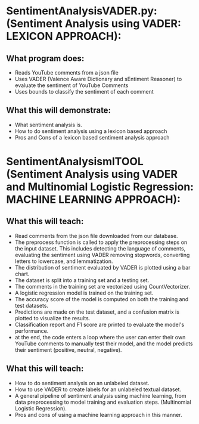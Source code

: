# SentimentAnalysisVADER.py: (Sentiment Analysis using VADER: LEXICON APPROACH):

## What program does:
  * Reads YouTube comments from a json file
  * Uses VADER (Valence Aware Dictionary and sEntiment Reasoner) to evaluate the sentiment of YouTube Comments
  * Uses bounds to classify the sentiment of each comment
  
## What this will demonstrate:
  * What sentiment analysis is.
  * How to do sentiment analysis using a lexicon based approach
  * Pros and Cons of a lexicon based sentiment analysis approach

# SentimentAnalysismlTOOL (Sentiment Analysis using VADER and Multinomial Logistic Regression: MACHINE LEARNING APPROACH):
## What this will teach:
* Read comments from the json file downloaded from our database.
* The preprocess function is called to apply the preprocessing steps on the input dataset. This includes detecting the language of comments, evaluating the sentiment using VADER  removing stopwords, converting letters to lowercase, and lemmatization.
* The distribution of sentiment evaluated by VADER is plotted using a bar chart.
* The dataset is split into a training set and a testing set.
* The comments in the training set are vectorized using CountVectorizer.
* A logistic regression model is trained on the training set.
* The accuracy score of the model is computed on both the training and test datasets.
* Predictions are made on the test dataset, and a confusion matrix is plotted to visualize the results.
* Classification report and F1 score are printed to evaluate the model's performance.
* at the end, the code enters a loop where the user can enter their own YouTube comments to manually test their model, and the model predicts their sentiment (positive, neutral, negative).

## What this will teach:
  * How to do sentiment analysis on an unlabeled dataset.
  * How to use VADER to create labels for an unlabeled textual dataset.
  * A general pipeline of sentiment analysis using machine learning, from data preprocessing to model training and evaluation steps. (Multinomial Logistic Regression).
  * Pros and cons of using a machine learning approach in this manner.
